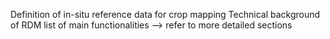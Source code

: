 Definition of in-situ reference data for crop mapping
Technical background of RDM
list of main functionalities --> refer to more detailed sections
